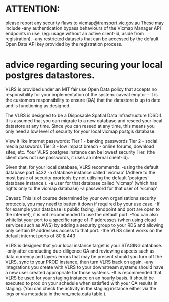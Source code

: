 # ATTENTION:
please report any security flaws to vicmap@transport.vic.gov.au
These may include
-any authentication bypass behaviours of the Vicmap Manager API endpoints in use, (eg: usage without an active client-id, aside from registration).
-any restricted datasets that can be accessed by the default Open Data API key provided by the registration process.

# advice regarding securing your local postgres datastores.

VLRS is provided under an MIT fair use Open Data policy that accepts no responsibility for your implementation of the system.
caveat emptor - it is the customers responsibility to ensure (QA) that the datastore is up to date and is functioning as designed.

The VLRS is designed to be a Disposable Spatial Data Infrastructure (DSDI).
It is assumed that you can migrate to a new database and reseed your local datastore at any time.
Since you can reseed at any time, this means you only need a low level of security for your local vicmap postgis database.

View it like internet passwords:
  Tier 1 - banking passwords
  Tier 2 - social media passwords
  Tier 3 - low impact breach - online forums, download sites, etc.
Your VLRS postgres instance can be lowest security Tier. (the client does not use passwords, it uses an internal client-id).

Given that, for your local database, VLRS recommends:
-using the default database port 5432
-a database instance called 'vicmap' (Adhere to the most basic of security prortcols by not utilising the default 'postgres' database instance.).
-a user for that database called 'vicmap' (which has rights only to the vicmap database)
-a password for that user of 'vicmap'

Caveat: This is of course determined by your own organisations security protocols, you may need to batten it down if required by your use case.
-If for example your database is public facing, (endpoint and port are open to the internet), it is not recommended to use the default port.
-You can also whitelist your port to a specific range of IP addresses (when using cloud services such as AWS) by adding a security group to your RDS and allowing only certain IP addresses access to that port.
-the VLRS client works on the default internet ports of 80 & 443

VLRS is designed that your local instance target is your STAGING database.
-only after conducting due-diligence QA and reviewing aspects such as data currency and layers errors that may be present should you turn off the VLRS, sync to your PROD instance, then turn VLRS back on again. 
-any integrations you create with VLRS to your downstream systems should have a new user created appropriate for those systems.
-It is recommended that VLRS be used for your staging instance on an hourly basis. It should be executed to prod on your schedule when satisfied with your QA results in staging. (You can check the activity in the staging instance either via the logs or via metadata in the vm_meta.data table.).
